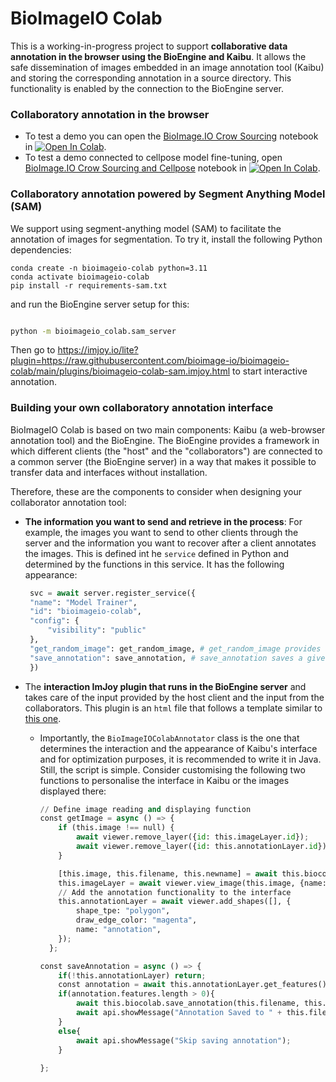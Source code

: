 # BioImageIO Colab

This is a working-in-progress project to support **collaborative data annotation in the browser using the BioEngine and Kaibu**. It allows the safe dissemination of images embedded in an image annotation tool (Kaibu) and storing the corresponding annotation in a source directory. This functionality is enabled by the connection to the BioEngine server. 

### Collaboratory annotation in the browser
- To test a demo you can open the [BioImage.IO Crow Sourcing](https://github.com/bioimage-io/bioimageio-colab/blob/main/notebooks/BioImageIOCrowdSourcing.ipynb) notebook in [![Open In Colab](https://colab.research.google.com/assets/colab-badge.svg)](https://colab.research.google.com/github/bioimage-io/bioimageio-colab/blob/main/notebooks/BioImageIOCrowdSourcing.ipynb).
- To test a demo connected to cellpose model fine-tuning, open [BioImage.IO Crow Sourcing and Cellpose](https://github.com/bioimage-io/bioimageio-colab/blob/main/notebooks/BioImageIOCrowdSourcing_CellposeFinetune.ipynb) notebook in [![Open In Colab](https://colab.research.google.com/assets/colab-badge.svg)](https://colab.research.google.com/github/bioimage-io/bioimageio-colab/blob/main/notebooks/BioImageIOCrowdSourcing_CellposeFinetune.ipynb).

### Collaboratory annotation powered by Segment Anything Model (SAM)

We support using segment-anything model (SAM) to facilitate the annotation of images for segmentation. To try it, install the following Python dependencies:

```
conda create -n bioimageio-colab python=3.11
conda activate bioimageio-colab
pip install -r requirements-sam.txt
```
and run the BioEngine server setup for this:
```bash

python -m bioimageio_colab.sam_server
```

Then go to https://imjoy.io/lite?plugin=https://raw.githubusercontent.com/bioimage-io/bioimageio-colab/main/plugins/bioimageio-colab-sam.imjoy.html to start interactive annotation.

### Building your own collaboratory annotation interface

BioImageIO Colab is based on two main components: Kaibu (a web-browser annotation tool) and the BioEngine. The BioEngine provides a framework in which different clients (the "host" and the "collaborators") are connected to a common server (the BioEngine server) in a way that makes it possible to transfer data and interfaces without installation. 

Therefore, these are the components to consider when designing your collaborator annotation tool: 
- **The information you want to send and retrieve in the process**: For example, the images you want to send to other clients through the server and the information you want to recover after a client annotates the images. This is defined int he `service` defined in Python and determined by the functions in this service. It has the following appearance:

   ```python
    svc = await server.register_service({
    "name": "Model Trainer",
    "id": "bioimageio-colab",
    "config": {
        "visibility": "public"
    },
    "get_random_image": get_random_image, # get_random_image provides a numpy array with an image
    "save_annotation": save_annotation, # save_annotation saves a given annotation in a given directory
    })
    ```
- The **interaction ImJoy plugin that runs in the BioEngine server** and takes care of the input provided by the host client and the input from the collaborators. This plugin is an `html` file that follows a template similar to [this one](https://github.com/bioimage-io/bioimageio-colab/blob/main/plugins/bioimageio-colab.imjoy.html).
  -  Importantly, the `BioImageIOColabAnnotator` class is the one that determines the interaction and the appearance of Kaibu's interface and for optimization purposes, it is recommended to write it in Java. 
Still, the script is simple. Consider customising the following two functions to personalise the interface in Kaibu or the images displayed there:
      ```python
      // Define image reading and displaying function
      const getImage = async () => {
          if (this.image !== null) {
              await viewer.remove_layer({id: this.imageLayer.id});
              await viewer.remove_layer({id: this.annotationLayer.id});
          }
  
          [this.image, this.filename, this.newname] = await this.biocolab.get_random_image();
          this.imageLayer = await viewer.view_image(this.image, {name: "image"});
          // Add the annotation functionality to the interface
          this.annotationLayer = await viewer.add_shapes([], {
              shape_tpe: "polygon",
              draw_edge_color: "magenta",
              name: "annotation",
          });
        };
  
      const saveAnnotation = async () => {
          if(!this.annotationLayer) return;
          const annotation = await this.annotationLayer.get_features();
          if(annotation.features.length > 0){
              await this.biocolab.save_annotation(this.filename, this.newname, annotation, [this.image._rshape[0], this.image._rshape[1]]);
              await api.showMessage("Annotation Saved to " + this.filename);
          }
          else{
              await api.showMessage("Skip saving annotation");
          }
          
      };
      ```
